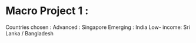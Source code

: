 # Macro Project 1 : 
Countries chosen : Advanced : Singapore
                   Emerging : India 
                   Low- income: Sri Lanka / Bangladesh
